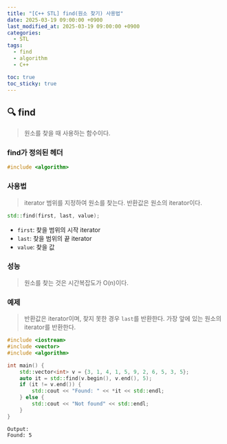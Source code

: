 ```yaml
---
title: "[C++ STL] find(원소 찾기) 사용법"
date: 2025-03-19 09:00:00 +0900
last_modified_at: 2025-03-19 09:00:00 +0900
categories:
  - STL
tags:
  - find
  - algorithm
  - C++

toc: true
toc_sticky: true
---
```


## 🔍 find

> 원소를 찾을 때 사용하는 함수이다.

### find가 정의된 헤더

```cpp
#include <algorithm>
```

### 사용법

> iterator 범위를 지정하여 원소를 찾는다. 반환값은 원소의 iterator이다.

```cpp
std::find(first, last, value);
```

- `first`: 찾을 범위의 시작 iterator
- `last`: 찾을 범위의 끝 iterator
- `value`: 찾을 값

### 성능

> 원소를 찾는 것은 시간복잡도가 O(n)이다.

### 예제

> 반환값은 iterator이며, 찾지 못한 경우 `last`를 반환한다. 가장 앞에 있는 원소의 iterator를 반환한다.

```cpp
#include <iostream>
#include <vector>
#include <algorithm>

int main() {
    std::vector<int> v = {3, 1, 4, 1, 5, 9, 2, 6, 5, 3, 5};
    auto it = std::find(v.begin(), v.end(), 5);
    if (it != v.end()) {
        std::cout << "Found: " << *it << std::endl;
    } else {
        std::cout << "Not found" << std::endl;
    }
}
```

```
Output:
Found: 5
```
